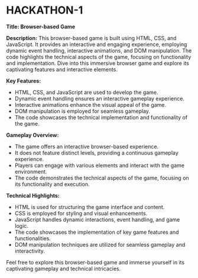 # HACKATHON-1
**Title: Browser-based Game**

**Description:**
This browser-based game is built using HTML, CSS, and JavaScript. It provides an interactive and engaging experience, employing dynamic event handling, interactive animations, and DOM manipulation. The code highlights the technical aspects of the game, focusing on functionality and implementation. Dive into this immersive browser game and explore its captivating features and interactive elements.

**Key Features:**
- HTML, CSS, and JavaScript are used to develop the game.
- Dynamic event handling ensures an interactive gameplay experience.
- Interactive animations enhance the visual appeal of the game.
- DOM manipulation is employed for seamless gameplay.
- The code showcases the technical implementation and functionality of the game.

**Gameplay Overview:**
- The game offers an interactive browser-based experience.
- It does not feature distinct levels, providing a continuous gameplay experience.
- Players can engage with various elements and interact with the game environment.
- The code demonstrates the technical aspects of the game, focusing on its functionality and execution.

**Technical Highlights:**
- HTML is used for structuring the game interface and content.
- CSS is employed for styling and visual enhancements.
- JavaScript handles dynamic interactions, event handling, and game logic.
- The code showcases the implementation of key game features and functionalities.
- DOM manipulation techniques are utilized for seamless gameplay and interactivity.

Feel free to explore this browser-based game and immerse yourself in its captivating gameplay and technical intricacies.
